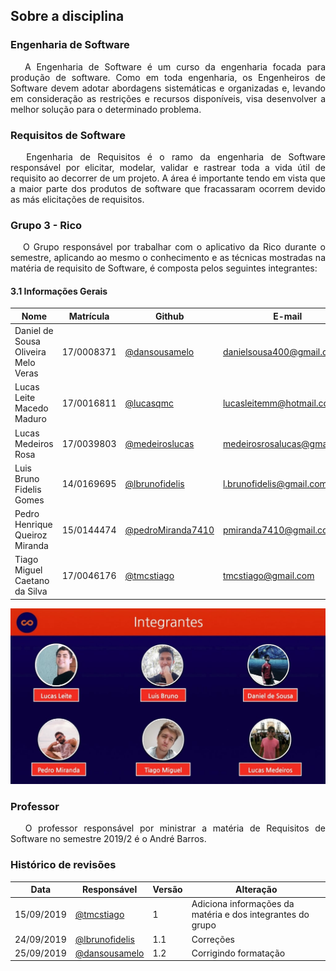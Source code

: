 ## Sobre a disciplina

### Engenharia de Software

<p align="justify">&emsp;
A Engenharia de Software é um curso da engenharia focada para produção de software. Como em toda engenharia, os Engenheiros de Software devem adotar abordagens sistemáticas e organizadas e, levando em consideração as restrições e recursos disponíveis, visa desenvolver a melhor solução para o determinado problema.</p>

### Requisitos de Software
<p align="justify">&emsp;
Engenharia de Requisitos é o ramo da engenharia de Software responsável por elicitar, modelar, validar e rastrear toda a vida útil de requisito ao decorrer de um projeto. A área é importante tendo em vista que a maior parte dos produtos de software que fracassaram ocorrem devido as más elicitações de requisitos.</p>

### Grupo 3 - Rico
<p align="justify">&emsp;
O Grupo responsável por trabalhar com o aplicativo da Rico durante o semestre, aplicando ao mesmo o conhecimento e as técnicas mostradas na matéria de requisito de Software, é composta pelos seguintes integrantes:</p>

#### 3.1 Informações Gerais
Nome | Matrícula | Github | E-mail
---- | --------- | ------ | ------
Daniel de Sousa Oliveira Melo Veras | 17/0008371 | [@dansousamelo](https://github.com/dansousamelo) | danielsousa400@gmail.com
Lucas Leite Macedo Maduro | 17/0016811 | [@lucasqmc](https://github.com/lucasqmc) | lucasleitemm@hotmail.com
Lucas Medeiros Rosa | 17/0039803 | [@medeiroslucas](https://github.com/medeiroslucas) | medeirosrosalucas@gmail.com
Luis Bruno Fidelis Gomes | 14/0169695 | [@lbrunofidelis](https://github.com/lbrunofidelis) | l.brunofidelis@gmail.com
Pedro Henrique Queiroz Miranda | 15/0144474 | [@pedroMiranda7410](https://github.com/pedroMiranda7410) | pmiranda7410@gmail.com
Tiago Miguel Caetano da Silva | 17/0046176 | [@tmcstiago](https://github.com/tmcstiago) | tmcstiago@gmail.com

<!-- <p align="center"> -->
  ![Rich-picture](../img/integrantes.jpg)
<!-- </p> -->

### Professor
<p align="justify">&emsp;
O professor responsável por ministrar a matéria de Requisitos de Software no semestre 2019/2 é o André Barros.</p>

### Histórico de revisões

Data | Responsável | Versão | Alteração 
---- | ----------- | ------ | ---------
15/09/2019 | [@tmcstiago](https://github.com/tmcstiago) | 1 | Adiciona informações da matéria e dos integrantes do grupo
24/09/2019 | [@lbrunofidelis](http://github.com/lbrunofidelis) | 1.1 | Correções
25/09/2019 | [@dansousamelo](http://github.com/dansousamelo) | 1.2 | Corrigindo formatação